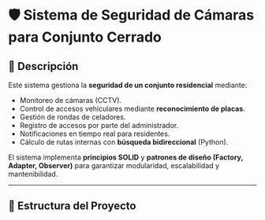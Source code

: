 # 🛡️ Sistema de Seguridad de Cámaras para Conjunto Cerrado

## 📖 Descripción
Este sistema gestiona la **seguridad de un conjunto residencial** mediante:
- Monitoreo de cámaras (CCTV).
- Control de accesos vehiculares mediante **reconocimiento de placas**.
- Gestión de rondas de celadores.
- Registro de accesos por parte del administrador.
- Notificaciones en tiempo real para residentes.
- Cálculo de rutas internas con **búsqueda bidireccional** (Python).

El sistema implementa **principios SOLID** y **patrones de diseño (Factory, Adapter, Observer)** para garantizar modularidad, escalabilidad y mantenibilidad.

---

## 📂 Estructura del Proyecto

